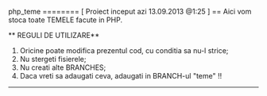 php_teme
======== [ Proiect inceput azi 13.09.2013 @1:25 ] ==
Aici vom stoca toate TEMELE facute in PHP.

** REGULI DE UTILIZARE**
1. Oricine poate modifica prezentul cod, cu conditia sa nu-l strice;
2. Nu stergeti fisierele;
3. Nu creati alte BRANCHES;
4. Daca vreti sa adaugati ceva, adaugati in BRANCH-ul "teme" !!

------------------------------------------

